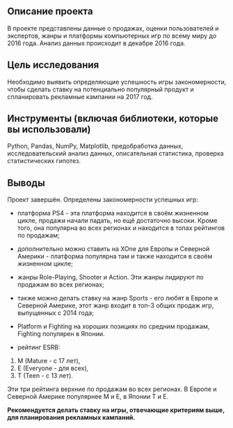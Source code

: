 ## Описание проекта 
В проекте представлены данные о продажах, оценки пользователей и экспертов, жанры и платформы компьютерных игр по всему миру до 2016 года.
Анализ данных происходит в декабре 2016 года.

## Цель исследования
Необходимо выявить определяющие успешность игры закономерности, чтобы сделать ставку на потенциально популярный продукт и спланировать рекламные кампании на 2017 год.

## Инструменты (включая библиотеки, которые вы использовали)
Python, Pandas, NumPy, Matplotlib, предобработка данных, исследовательский анализ данных, описательная статистика, проверка статистических гипотез.

## Выводы 
Проект завершён. Определены закономерности успешных игр:

- платформа PS4 - эта платформа находится в своём жизненном цикле, продажи начали падать, но ещё достаточно высоки. Кроме того, она популярна во всех регионах и находится в топах рейтингов по продажам; 
- дополнительно можно ставить на XOne для Европы и Северной Америки - платформа популярна там и также находится в своём жизненном цикле;
- жанры Role-Playing, Shooter и Action. Эти жанры лидируют по продажам во всех регионах;
- также можно делать ставку на жанр Sports - его любят в Европе и Северной Америке, этот жанр входит в топ-3 общих продаж игр, выпущенных с 2014 года; 
- Platform и Fighting на хороших позициях по средним продажам, Fighting популярен в Японии.

- рейтинг ESRB: 
1. M (Mature - с 17 лет), 
2. E (Everyone - для всех), 
3. T (Teen - с 13 лет).

Эти три рейтинга верхние по продажам во всех регионах. В Европе и Северной Америке популярнее M и E, в Японии T и E.

**Рекомендуется делать ставку на игры, отвечающие критериям выше, для планирования рекламных кампаний.**
